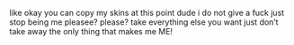like okay you can copy my skins at this point dude i do not give a fuck just stop being me pleasee? please? take everything else you want just don’t take away the only thing that makes me ME!
